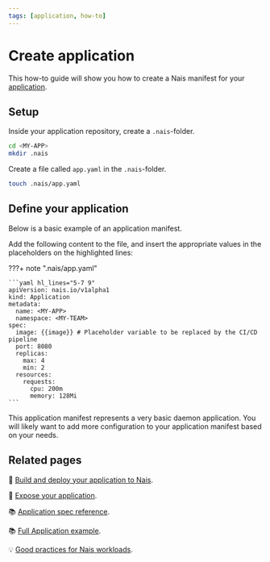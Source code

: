 ```yaml
---
tags: [application, how-to]
---
```


# Create application

This how-to guide will show you how to create a Nais manifest for your [application](../README.md).

## Setup

Inside your application repository, create a `.nais`-folder.

```bash
cd <MY-APP>
mkdir .nais
```

Create a file called `app.yaml` in the `.nais`-folder.

```bash
touch .nais/app.yaml
```

## Define your application

Below is a basic example of an application manifest.

Add the following content to the file, and insert the appropriate values in the placeholders on the highlighted lines:

???+ note ".nais/app.yaml"

    ```yaml hl_lines="5-7 9"
    apiVersion: nais.io/v1alpha1
    kind: Application
    metadata:
      name: <MY-APP>
      namespace: <MY-TEAM>
    spec:
      image: {{image}} # Placeholder variable to be replaced by the CI/CD pipeline
      port: 8080
      replicas:
        max: 4
        min: 2
      resources:
        requests:
          cpu: 200m
          memory: 128Mi
    ```

This application manifest represents a very basic daemon application. 
You will likely want to add more configuration to your application manifest based on your needs.

## Related pages

:dart: [Build and deploy your application to Nais](../../../build/how-to/build-and-deploy.md).

:dart: [Expose your application](./expose.md).

:books: [Application spec reference](../reference/application-spec.md).

:books: [Full Application example](../reference/application-example.md).

:bulb: [Good practices for Nais workloads](../../explanations/good-practices.md).
